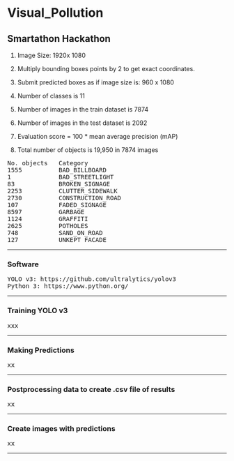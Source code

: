 # Visual_Pollution
## Smartathon Hackathon

1. Image Size: 1920x 1080

2. Multiply bounding boxes points by 2 to get exact coordinates.

3. Submit predicted boxes as if image size is:  960 x 1080

4. Number of classes is 11
   
5. Number of images in the train dataset is 7874 

6. Number of images in the test dataset is 2092

7. Evaluation score = 100 * mean average precision (mAP)

8. Total number of objects is 19,950 in 7874 images

<pre>
No. objects	  Category 
1555	      BAD_BILLBOARD 
1		      BAD_STREETLIGHT 
83		      BROKEN_SIGNAGE 
2253	      CLUTTER_SIDEWALK
2730	      CONSTRUCTION_ROAD
107		      FADED_SIGNAGE
8597	      GARBAGE 
1124		  GRAFFITI 
2625	      POTHOLES 
748		      SAND_ON_ROAD 
127		      UNKEPT_FACADE
</pre>

---
### Software
<pre>
YOLO v3: https://github.com/ultralytics/yolov3 
Python 3: https://www.python.org/
</pre>
---
### Training YOLO v3
<pre>xxx
</pre>
---
### Making Predictions
<pre>
xx
</pre>
---
### Postprocessing data to create .csv file of results
<pre>
xx
</pre>
---
### Create images with predictions
<pre>
xx
</pre>
---


